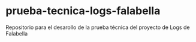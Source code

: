 # prueba-tecnica-logs-falabella
Repositorio para el desarollo de la prueba técnica del proyecto de Logs de Falabella
